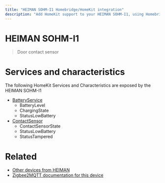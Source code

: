 ```yaml
---
title: "HEIMAN SOHM-I1 Homebridge/HomeKit integration"
description: "Add HomeKit support to your HEIMAN SOHM-I1, using Homebridge, Zigbee2MQTT and homebridge-z2m."
---
```

<!---
This file has been GENERATED using src/docgen/docgen.ts
DO NOT EDIT THIS FILE MANUALLY!
-->
# HEIMAN SOHM-I1
> Door contact sensor


# Services and characteristics
The following HomeKit Services and Characteristics are exposed by
the HEIMAN SOHM-I1

* [BatteryService](../../battery.md)
  * BatteryLevel
  * ChargingState
  * StatusLowBattery
* [ContactSensor](../../sensors.md)
  * ContactSensorState
  * StatusLowBattery
  * StatusTampered


# Related
* [Other devices from HEIMAN](../index.md#heiman)
* [Zigbee2MQTT documentation for this device](https://www.zigbee2mqtt.io/devices/SOHM-I1.html)